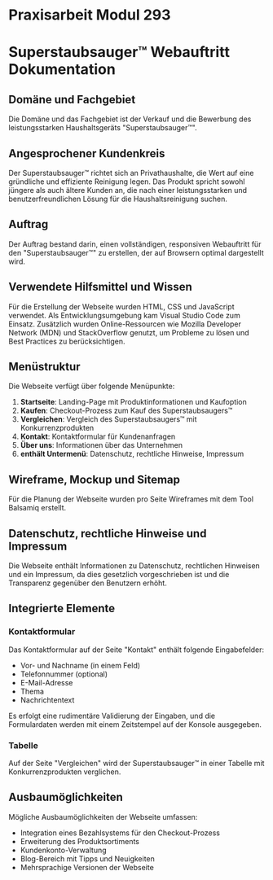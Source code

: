 # Praxisarbeit Modul 293

# Superstaubsauger™ Webauftritt Dokumentation

## Domäne und Fachgebiet

Die Domäne und das Fachgebiet ist der Verkauf und die Bewerbung des leistungsstarken Haushaltsgeräts "Superstaubsauger™".

## Angesprochener Kundenkreis

Der Superstaubsauger™ richtet sich an Privathaushalte, die Wert auf eine gründliche und effiziente Reinigung legen. Das Produkt spricht sowohl jüngere als auch ältere Kunden an, die nach einer leistungsstarken und benutzerfreundlichen Lösung für die Haushaltsreinigung suchen.

## Auftrag

Der Auftrag bestand darin, einen vollständigen, responsiven Webauftritt für den "Superstaubsauger™" zu erstellen, der auf Browsern optimal dargestellt wird.

## Verwendete Hilfsmittel und Wissen

Für die Erstellung der Webseite wurden HTML, CSS und JavaScript verwendet. Als Entwicklungsumgebung kam Visual Studio Code zum Einsatz. Zusätzlich wurden Online-Ressourcen wie Mozilla Developer Network (MDN) und StackOverflow genutzt, um Probleme zu lösen und Best Practices zu berücksichtigen.

## Menüstruktur

Die Webseite verfügt über folgende Menüpunkte:

1. **Startseite**: Landing-Page mit Produktinformationen und Kaufoption
2. **Kaufen**: Checkout-Prozess zum Kauf des Superstaubsaugers™
3. **Vergleichen**: Vergleich des Superstaubsaugers™ mit Konkurrenzprodukten
4. **Kontakt**: Kontaktformular für Kundenanfragen
5. **Über uns**: Informationen über das Unternehmen
6. **enthält Untermenü**: Datenschutz, rechtliche Hinweise, Impressum

## Wireframe, Mockup und Sitemap

Für die Planung der Webseite wurden pro Seite Wireframes mit dem Tool Balsamiq erstellt.

## Datenschutz, rechtliche Hinweise und Impressum

Die Webseite enthält Informationen zu Datenschutz, rechtlichen Hinweisen und ein Impressum, da dies gesetzlich vorgeschrieben ist und die Transparenz gegenüber den Benutzern erhöht.

## Integrierte Elemente

### Kontaktformular

Das Kontaktformular auf der Seite "Kontakt" enthält folgende Eingabefelder:

- Vor- und Nachname (in einem Feld)
- Telefonnummer (optional)
- E-Mail-Adresse
- Thema
- Nachrichtentext

Es erfolgt eine rudimentäre Validierung der Eingaben, und die Formulardaten werden mit einem Zeitstempel auf der Konsole ausgegeben.

### Tabelle

Auf der Seite "Vergleichen" wird der Superstaubsauger™ in einer Tabelle mit Konkurrenzprodukten verglichen.

## Ausbaumöglichkeiten

Mögliche Ausbaumöglichkeiten der Webseite umfassen:

- Integration eines Bezahlsystems für den Checkout-Prozess
- Erweiterung des Produktsortiments
- Kundenkonto-Verwaltung
- Blog-Bereich mit Tipps und Neuigkeiten
- Mehrsprachige Versionen der Webseite
